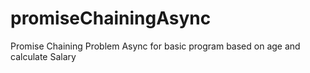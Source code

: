 # promiseChainingAsync
Promise Chaining Problem Async for basic program based on age and calculate Salary
